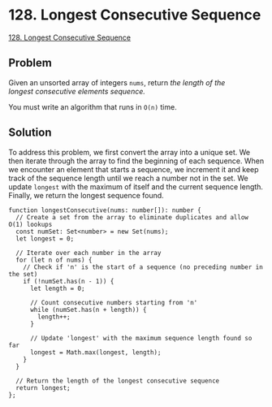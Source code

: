 # 128. Longest Consecutive Sequence

[128. Longest Consecutive Sequence](https://leetcode.com/problems/longest-consecutive-sequence/)

## Problem

Given an unsorted array of integers `nums`, return _the length of the longest consecutive elements sequence._

You must write an algorithm that runs in `O(n)` time.

## Solution

To address this problem, we first convert the array into a unique set. We then iterate through the array to find the beginning of each sequence. When we encounter an element that starts a sequence, we increment it and keep track of the sequence length until we reach a number not in the set. We update `longest` with the maximum of itself and the current sequence length. Finally, we return the longest sequence found.

```
function longestConsecutive(nums: number[]): number {
  // Create a set from the array to eliminate duplicates and allow O(1) lookups
  const numSet: Set<number> = new Set(nums);
  let longest = 0;

  // Iterate over each number in the array
  for (let n of nums) {
    // Check if 'n' is the start of a sequence (no preceding number in the set)
    if (!numSet.has(n - 1)) {
      let length = 0;

      // Count consecutive numbers starting from 'n'
      while (numSet.has(n + length)) {
        length++;
      }

      // Update 'longest' with the maximum sequence length found so far
      longest = Math.max(longest, length);
    }
  }

  // Return the length of the longest consecutive sequence
  return longest;
};
